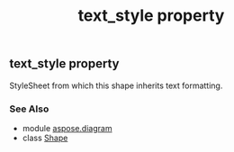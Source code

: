 ﻿---
title: text_style property
second_title: Aspose.Diagram for Python via .NET API References
description: 
type: docs
weight: 910
url: /python-net/aspose.diagram/shape/text_style/
is_root: false
---

## text_style property


StyleSheet from which this shape inherits text formatting.

### See Also
* module [aspose.diagram](../../)
* class [Shape](/diagram/python-net/aspose.diagram/shape)
